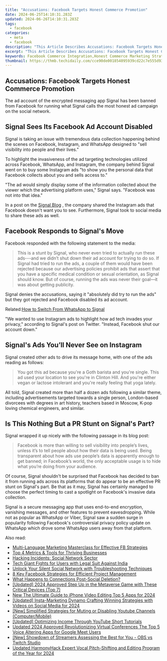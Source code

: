 ```yaml
---
title: "Accusations: Facebook Targets Honest Commerce Promotion"
date: 2024-06-25T14:10:31.283Z
updated: 2024-06-26T14:10:31.283Z
tags:
  - facebook
categories:
  - meta
  - facebook
description: "This Article Describes Accusations: Facebook Targets Honest Commerce Promotion"
excerpt: "This Article Describes Accusations: Facebook Targets Honest Commerce Promotion"
keywords: Facebook Commerce Integration,Honest Commerce Marketing Strategies,Social Media and E-Commerce Accusations,Facebook's Role in Commerce Promotion,Digital Advertising and Honesty Claims,Social Media Commerce Accusations 2023,Facebook E-Commerce Integration Controversy
thumbnail: https://thmb.techidaily.com/cce90de001854095939cd22c7e555d9393bc0bdf8a9fe07be68597eb9b7713ab.jpg
---
```


## Accusations: Facebook Targets Honest Commerce Promotion

 The ad account of the encrypted messaging app Signal has been banned from Facebook for running what Signal calls the most honest ad campaign on the social network.

## Signal Sees Its Facebook Ad Account Disabled

 Signal is taking an issue with tremendous data collection happening behind the scenes on Facebook, Instagram, and WhatsApp designed to "sell visibility into people and their lives."

 To highlight the invasiveness of the ad targeting technologies utilized across Facebook, WhatsApp, and Instagram, the company behind Signal went on to buy some Instagram ads "to show you the personal data that Facebook collects about you and sells access to."

 "The ad would simply display some of the information collected about the viewer which the advertising platform uses," Signal says. "Facebook was not into that idea."

 In a post on the [Signal Blog](https://signal.org/blog/the-instagram-ads-you-will-never-see/) , the company shared the Instagram ads that Facebook doesn't want you to see. Furthermore, Signal took to social media to share these ads as well.

## Facebook Responds to Signal's Move

Facebook responded with the following statement to the media:

> This is a stunt by Signal, who never even tried to actually run these ads---and we didn’t shut down their ad account for trying to do so. If Signal had tried to run the ads, a couple of them would have been rejected because our advertising policies prohibit ads that assert that you have a specific medical condition or sexual orientation, as Signal should know. But of course, running the ads was never their goal—it was about getting publicity.

 Signal denies the accusations, saying it "absolutely did try to run the ads" but they got rejected and Facebook disabled its ad account.

 Related:[How to Switch From WhatsApp to Signal](https://www.makeuseof.com/how-to-switch-from-whatsapp-to-signal/)

 "We wanted to use Instagram ads to highlight how ad tech invades your privacy," according to Signal's post on Twitter. "Instead, Facebook shut our account down."

## Signal's Ads You’ll Never See on Instagram

 Signal created other ads to drive its message home, with one of the ads reading as follows:

> You got this ad because you're a Goth barista and you're single. This ad used your location to see you're in Clinton Hill. And you're either vegan or lactose intolerant and you're really feeling that yoga lately.

 All told, Signal created more than half a dozen ads following a similar theme, including advertisements targeted towards a single person, London-based divorcees with degrees in art history, teachers based in Moscow, K-pop loving chemical engineers, and similar.

## Is This Nothing But a PR Stunt on Signal's Part?

 Signal wrapped it up nicely with the following passage in its blog post:

> Facebook is more than willing to sell visibility into people’s lives, unless it’s to tell people about how their data is being used. Being transparent about how ads use people’s data is apparently enough to get banned; in Facebook’s world, the only acceptable usage is to hide what you’re doing from your audience.

 Of course, Signal shouldn't be surprised that Facebook has decided to ban it from running ads across its platforms that do appear to be an effective PR stunt on Signal's part. Be that as it may, Signal has certainly managed to choose the perfect timing to cast a spotlight on Facebook's invasive data collection.

 Signal is a secure messaging app that uses end-to-end encryption, vanishing messages, and other features to prevent eavesdropping. While not as popular as WhatsApp or Viber, Signal saw a sudden surge in popularity following Facebook's controversial privacy policy update on WhatsApp which drove some WhatsApp users away from that platform.


<ins class="adsbygoogle"
     style="display:block"
     data-ad-format="autorelaxed"
     data-ad-client="ca-pub-7571918770474297"
     data-ad-slot="1223367746"></ins>



<ins class="adsbygoogle"
     style="display:block"
     data-ad-client="ca-pub-7571918770474297"
     data-ad-slot="8358498916"
     data-ad-format="auto"
     data-full-width-responsive="true"></ins>

<span class="atpl-alsoreadstyle">Also read:</span>
<div><ul>
<li><a href="https://facebook.techidaily.com/multi-language-marketing-masterclass-for-effective-fb-strategies/"><u>Multi-Language Marketing Masterclass for Effective FB Strategies</u></a></li>
<li><a href="https://facebook.techidaily.com/top-4-metrics-and-tools-for-thriving-businesses/"><u>Top 4 Metrics & Tools for Thriving Businesses</u></a></li>
<li><a href="https://facebook.techidaily.com/hacking-incidents-social-network-sector/"><u>Hacking Incidents: Social Network Sector</u></a></li>
<li><a href="https://facebook.techidaily.com/tech-giant-fights-for-users-with-legal-suit-against-india/"><u>Tech Giant Fights for Users with Legal Suit Against India</u></a></li>
<li><a href="https://facebook.techidaily.com/unlock-your-silent-social-network-with-troubleshooting-techniques/"><u>Unlock Your Silent Social Network with Troubleshooting Techniques</u></a></li>
<li><a href="https://facebook.techidaily.com/8-key-facebook-strategies-for-efficient-project-management/"><u>8 Key Facebook Strategies for Efficient Project Management</u></a></li>
<li><a href="https://facebook.techidaily.com/what-happens-to-connections-post-social-deletion/"><u>What Happens to Connections Post-Social Deletion?</u></a></li>
<li><a href="https://vp-tips.techidaily.com/updated-2024-approved-step-up-in-the-metaverse-game-with-these-critical-devices-top-7/"><u>[Updated] 2024 Approved  Step Up in the Metaverse Game with These Critical Devices (Top 7)</u></a></li>
<li><a href="https://smart-video-creator.techidaily.com/new-the-ultimate-guide-to-iphone-video-editing-top-5-apps-for-2024/"><u>New The Ultimate Guide to iPhone Video Editing Top 5 Apps for 2024</u></a></li>
<li><a href="https://instagram-videos.techidaily.com/updated-insta-marketing-dynamo-crafting-winning-strategies-with-videos-on-social-media-for-2024/"><u>[Updated] Insta-Marketing Dynamo  Crafting Winning Strategies with Videos on Social Media for 2024</u></a></li>
<li><a href="https://youtube-help.techidaily.com/new-simplified-strategies-for-muting-or-disabling-youtube-channels-computermobile/"><u>[New] Simplified Strategies for Muting or Disabling Youtube Channels (Computer/Mobile)</u></a></li>
<li><a href="https://facebook-record-videos.techidaily.com/updated-optimizing-income-through-youtube-short-tutorials/"><u>[Updated] Optimizing Income Through YouTube Short Tutorials</u></a></li>
<li><a href="https://voice-adjusting.techidaily.com/updated-2024-approved-revolutionizing-virtual-conferences-the-top-5-voice-altering-apps-for-google-meet-users/"><u>Updated 2024 Approved Revolutionizing Virtual Conferences The Top 5 Voice Altering Apps for Google Meet Users</u></a></li>
<li><a href="https://video-screen-grab.techidaily.com/new-showdown-of-streamers-assessing-the-best-for-you-obs-vs-twitch-studio/"><u>[New] Showdown of Streamers  Assessing the Best for You - OBS vs Twitch Studio</u></a></li>
<li><a href="https://audio-editing.techidaily.com/updated-harmonyhack-expert-vocal-pitch-shifting-and-editing-program-of-the-year-for-2024/"><u>Updated HarmonyHack Expert Vocal Pitch-Shifting and Editing Program of the Year for 2024</u></a></li>
</ul></div>
